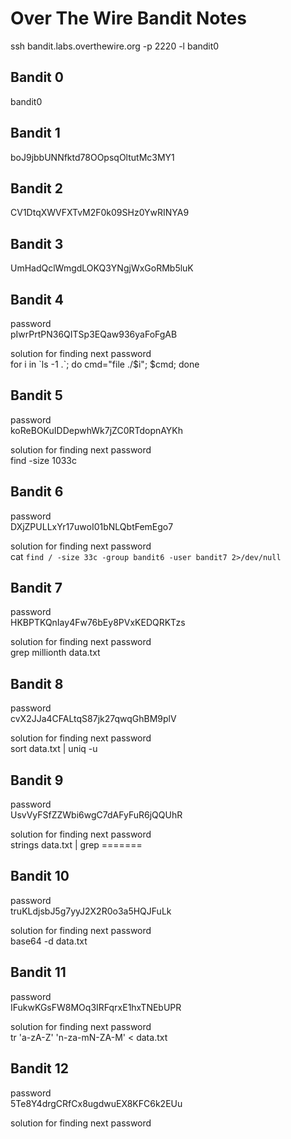 # Over The Wire Bandit Notes
ssh bandit.labs.overthewire.org -p 2220 -l bandit0

## Bandit 0  
bandit0

## Bandit 1  
boJ9jbbUNNfktd78OOpsqOltutMc3MY1  

## Bandit 2  
CV1DtqXWVFXTvM2F0k09SHz0YwRINYA9  

## Bandit 3  
UmHadQclWmgdLOKQ3YNgjWxGoRMb5luK  

## Bandit 4  
password  
pIwrPrtPN36QITSp3EQaw936yaFoFgAB  

solution for finding next password    
for i in \`ls -1 .`; do cmd="file ./$i"; $cmd; done  

## Bandit 5  
password  
koReBOKuIDDepwhWk7jZC0RTdopnAYKh  

solution for finding next password    
find -size 1033c  

## Bandit 6  
password  
DXjZPULLxYr17uwoI01bNLQbtFemEgo7  

solution for finding next password    
cat `find / -size 33c -group bandit6 -user bandit7 2>/dev/null`

## Bandit 7
password  
HKBPTKQnIay4Fw76bEy8PVxKEDQRKTzs  

solution for finding next password  
grep millionth data.txt  

## Bandit 8  
password  
cvX2JJa4CFALtqS87jk27qwqGhBM9plV  

solution for finding next password  
sort data.txt | uniq -u

## Bandit 9  
password  
UsvVyFSfZZWbi6wgC7dAFyFuR6jQQUhR  

solution for finding next password  
strings data.txt | grep =======  

## Bandit 10  
password  
truKLdjsbJ5g7yyJ2X2R0o3a5HQJFuLk  

solution for finding next password  
base64 -d data.txt  

## Bandit 11  
password  
IFukwKGsFW8MOq3IRFqrxE1hxTNEbUPR  

solution for finding next password  
tr 'a-zA-Z' 'n-za-mN-ZA-M' < data.txt  

## Bandit 12  
password  
5Te8Y4drgCRfCx8ugdwuEX8KFC6k2EUu  

solution for finding next password  
